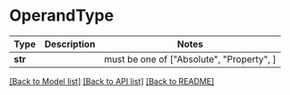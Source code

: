 # OperandType

Type | Description | Notes
------------- | ------------- | -------------
**str** |  |  must be one of ["Absolute", "Property", ]

[[Back to Model list]](../README.md#documentation-for-models) [[Back to API list]](../README.md#documentation-for-api-endpoints) [[Back to README]](../README.md)

